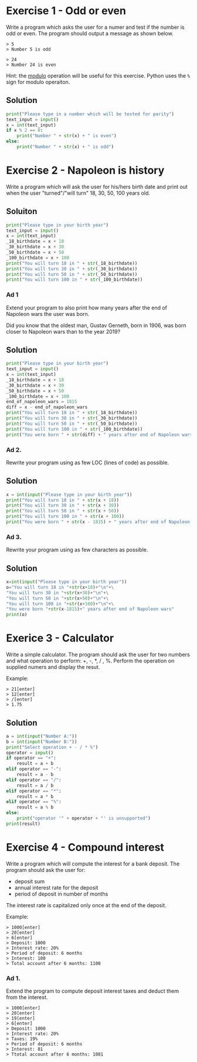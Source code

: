 # Exercise 1 - Odd or even
Write a program which asks the user for a numer and test if the
number is odd or even. The program should output a message as shown
below.
```
> 5
> Number 5 is odd
```
```
> 24
> Number 24 is even
```
Hint: the [modulo](https://en.wikipedia.org/wiki/Modulo_operation)
operation will be useful for this exercise. Python uses the `%` sign
for modulo operaiton.

## Solution

```Python
print("Please type in a number which will be tested for parity")
text_input = input()
x = int(text_input)
if x % 2 == 0:
    print("Number " + str(x) + " is even")
else:
    print("Number " + str(x) + " is odd")
```

# Exercise 2 - Napoleon is history
Write a program which will ask the user for his/hers birth date and
print out when the user "turned"/"will turn" 18, 30, 50, 100 years
old.

## Soluiton

```Python
print("Please type in your birth year")
text_input = input()
x = int(text_input)
_18_birthdate = x + 18
_30_birthdate = x + 30
_50_birthdate = x + 50
_100_birthdate = x + 100
print("You will turn 18 in " + str(_18_birthdate))
print("You will turn 30 in " + str(_30_birthdate))
print("You will turn 50 in " + str(_50_birthdate))
print("You will turn 100 in " + str(_100_birthdate))
```

### Ad 1
Extend your program to also print how many years after the end of
Napoleon wars the user was born.

Did you know that the oldest man, Gustav Gerneth, born in 1906,
was born closer to Napoleon wars than to the year 2019?

## Solution
```Python
print("Please type in your birth year")
text_input = input()
x = int(text_input)
_18_birthdate = x + 18
_30_birthdate = x + 30
_50_birthdate = x + 50
_100_birthdate = x + 100
end_of_napoleon_wars = 1815
diff = x - end_of_napoleon_wars
print("You will turn 18 in " + str(_18_birthdate))
print("You will turn 30 in " + str(_30_birthdate))
print("You will turn 50 in " + str(_50_birthdate))
print("You will turn 100 in " + str(_100_birthdate))
print("You were born " + str(diff) + " years after end of Napoleon wars")
```

### Ad 2.
Rewrite your program using as few LOC (lines of code) as possible.

## Solution
```Python
x = int(input("Please type in your birth year"))
print("You will turn 18 in " + str(x + 18))
print("You will turn 30 in " + str(x + 30))
print("You will turn 50 in " + str(x + 50))
print("You will turn 100 in " + str(x + 100))
print("You were born " + str(x - 1815) + " years after end of Napoleon wars") # Napoleon wars ended in 1815
```
### Ad 3.
Rewrite your program using as few characters as possible.

## Solution
```Python
x=int(input("Please type in your birth year"))
o="You will turn 18 in "+str(x+18)+"\n"+\
"You will turn 30 in "+str(x+30)+"\n"+\
"You will turn 50 in "+str(x+50)+"\n"+\
"You will turn 100 in "+str(x+100)+"\n"+\
"You were born "+str(x-1815)+" years after end of Napoleon wars"
print(o)
```

# Exerice 3 - Calculator
Write a simple calculator. The program should ask the user for two
numbers and what operation to perform: +, -, *, / , %.
Perform the operation on supplied numers and display the resut.

Example:

```
> 21[enter]
> 12[enter]
> /[enter]
> 1.75
```

## Solution
```Python
a = int(input("Number A:"))
b = int(input("Number B:"))
print("Select operation + - / * %")
operator = input()
if operator == "+":
    result = a + b
elif operator == "-":
    result = a - b
elif operator == "/":
    result = a / b
elif operator == "*":
    result = a * b
elif operator == "%":
    result = a % b
else:
    print("operator '" + operator + "' is unsupported")
print(result)
```

# Exercise 4 - Compound interest
Write a program which will compute the interest for a bank deposit.
The program should ask the user for:
- deposit sum
- annual interest rate for the deposit
- period of deposit in number of months

The interest rate is capitalized only once at the end of the deposit.

Example:
```
> 1000[enter]
> 20[enter]
> 6[enter]
> Deposit: 1000
> Interest rate: 20%
> Period of deposit: 6 months
> Interest: 100
> Total account after 6 months: 1100
```

### Ad 1.
Extend the program to compute deposit interest taxes and deduct them
from the interest.
```
> 1000[enter]
> 20[enter]
> 19[enter]
> 6[enter]
> Deposit: 1000
> Interest rate: 20%
> Taxes: 19%
> Period of deposit: 6 months
> Interest: 81
> Ttotal account after 6 months: 1081
```